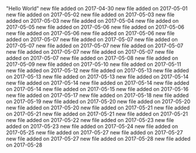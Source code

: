 "Hello World" 
new file added on 2017-04-30 
new file added on 2017-05-01 
new file added on 2017-05-02 
new file added on 2017-05-03 
new file added on 2017-05-03 
new file added on 2017-05-04 
new file added on 2017-05-05 
new file added on 2017-05-06 
new file added on 2017-05-06 
new file added on 2017-05-06 
new file added on 2017-05-06 
new file added on 2017-05-07 
new file added on 2017-05-07 
new file added on 2017-05-07 
new file added on 2017-05-07 
new file added on 2017-05-07 
new file added on 2017-05-07 
new file added on 2017-05-07 
new file added on 2017-05-07 
new file added on 2017-05-08 
new file added on 2017-05-09 
new file added on 2017-05-10 
new file added on 2017-05-11 
new file added on 2017-05-12 
new file added on 2017-05-13 
new file added on 2017-05-13 
new file added on 2017-05-13 
new file added on 2017-05-14 
new file added on 2017-05-14 
new file added on 2017-05-14 
new file added on 2017-05-14 
new file added on 2017-05-15 
new file added on 2017-05-16 
new file added on 2017-05-17 
new file added on 2017-05-18 
new file added on 2017-05-19 
new file added on 2017-05-20 
new file added on 2017-05-20 
new file added on 2017-05-20 
new file added on 2017-05-21 
new file added on 2017-05-21 
new file added on 2017-05-21 
new file added on 2017-05-21 
new file added on 2017-05-22 
new file added on 2017-05-23 
new file added on 2017-05-23 
new file added on 2017-05-24 
new file added on 2017-05-25 
new file added on 2017-05-27 
new file added on 2017-05-27 
new file added on 2017-05-27 
new file added on 2017-05-28 
new file added on 2017-05-28 
